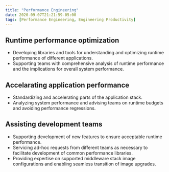```yaml
---
title: "Performance Engineering"
date: 2020-09-07T21:21:59-05:00
tags: [Performance Engineering, Engineering Productivity]
---
```


## Runtime performance optimization

* Developing libraries and tools for understanding and optimizing runtime performance of different applications.
* Supporting teams with comprehensive analysis of runtime performance and the implications for overall system performance.

## Accelarating application performance

* Standardizing and accelerating parts of the application stack.
* Analyzing system performance and advising teams on runtime budgets and avoiding performance regressions.

## Assisting development teams

* Supporting development of new features to ensure acceptable runtime performance.
* Servicing ad-hoc requests from different teams as necessary to facilitate development of common performance libraries.
* Providing expertise on supported middleware stack image configurations and enabling seamless transition of image upgrades.